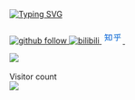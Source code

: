 
<a href="https://github.com/HuiiJi">
	<img src="https://readme-typing-svg.demolab.com?font=Georgia&size=20&duration=2000&pause=200&multiline=true&width=500&height=50&lines=大风越狠，我心越荡;" alt="Typing SVG" />
</a>
<!-- <p align="right"> 
	<img src="https://pic.imgdb.cn/item/6485d9c31ddac507cc29c26a.jpg" />
</p> -->
<p align="left">

<p> 



<a href="https://github.com/HuiiJi"> 
    <img src="https://komarev.com/ghpvc/?username=HuiiJi&color=blue" height="25px" alt="github follow" /> 
</a>

<a href="https://b23.tv/A6QrrEt">
    <img src="https://img.shields.io/badge/bilibili-0079FF.svg?style=plastic&logo=bilibili&logoColor=white" height="25px" alt="bilibili" />
</a>

<a href="https://www.zhihu.com/people/zhi-bu-ke-wei-he-bi-wei-zhi">
    <img src="EA45F461-A28B-4A70-BF0E-C41EC2B51154.JPG" height="20px" alt="zhihu" />
</a>

<a href="https://www.zhihu.com/people/zhi-bu-ke-wei-he-bi-wei-zhi" style="display:inline-block; width:30px; height:30px; background-image:url('https://pic.imgdb.cn/item/65560636c458853aeff1c187.png'); background-size:contain;">
</a>

</p> 

<img style="width: 50%" align="medium" src="https://github-readme-stats.vercel.app/api?username=HuiiJi&show_icons=true&hide_border=true&count_private=true" />

<p align="left"> 
  Visitor count<br>
  <img src="https://profile-counter.glitch.me/HuiiJi/count.svg" />
</p>


